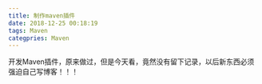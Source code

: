 ```yaml
---
title: 制作maven插件
date: 2018-12-25 00:18:19
tags: Maven
categpries: Maven
---
```

开发Maven插件，原来做过，但是今天看，竟然没有留下记录，以后新东西必须强迫自己写博客！！！

<!-- more -->